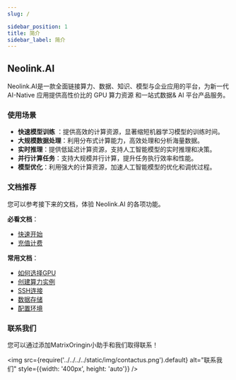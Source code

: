 ```yaml
---
slug: /

sidebar_position: 1
title: 简介
sidebar_label: 简介
---
```

## Neolink.AI

Neolink.AI是一款全面链接算力、数据、知识、模型与企业应用的平台，为新一代 AI-Native 应用提供高性价比的 GPU 算力资源 和一站式数据& AI 平台产品服务。


### 使用场景
- **快速模型训练** ：提供高效的计算资源，显著缩短机器学习模型的训练时间。
- **大规模数据处理**：利用分布式计算能力，高效处理和分析海量数据。
- **实时推理**：提供低延迟计算资源，支持人工智能模型的实时推理和决策。
- **并行计算任务**：支持大规模并行计算，提升任务执行效率和性能。
- **模型优化**：利用强大的计算资源，加速人工智能模型的优化和调优过程。

### 文档推荐
您可以参考接下来的文档，体验 Neolink.AI 的各项功能。

**必看文档**：
- [快速开始](/category/quickstart)
- [充值计费](/category/rechargebilling)

**常用文档**：
- [如何选择GPU](/category/howtochoosegpu)
- [创建算力实例](/ContainerInstance/create%20instance)
- [SSH连接](/ContainerInstance/ssh)
- [数据存储](/category/datastorage)
- [配置环境](/category/configureenvironment)

### 联系我们

您可以通过添加MatrixOringin小助手和我们取得联系！

<img src={require('../../../../static/img/contactus.png').default} alt="联系我们" style={{width: '400px', height: 'auto'}} />

<!-- - [快速开始](getstarted)
- [学术资源加速](AcademicResource)
    - [公开服务](AcademicResource/publicservice)
- [如何选择GPU](HowtoChooseGPU)
    - [GPU选型](HowtoChooseGPU/gpuselection)
    - [GPU型号介绍](HowtoChooseGPU/gpuintronduction)
- [算力实例](ContainerInstance)
    - [创建算力实例](ContainerInstance/create%20instance)
    - [SSH连接](ContainerInstance/ssh)
    - [JupyterLab](ContainerInstance/jupterlab)
    - [实例状态](ContainerInstance/instance%20status)
- [数据存储](DataStorage)
    - [概要](DataStorage/overview)
    - [本地数据盘](DataStorage/localdata)
    - [文件存储](DataStorage/createstorage)
    - [数据传输](DataStorage/data%20transmission)
    - [数据扩容](DataStorage/data%20expansion)
- [充值计费](RechargeBilling)
    - [充值计费](RechargeBilling/rechargebilling)
- [配置环境](ConfigureEnvironment)
    - [概要](ConfigureEnvironment/overview)
    - [依赖安装](ConfigureEnvironment/dependent%20installaion)
    - [镜像](ConfigureEnvironment/image)
- [算力集群](ComputingPowerCluster)
    - [概要](ComputingPowerCluster/overview)
- [常见问题](FrequentlyAskedProblems)
    - [概要](FrequentlyAskedProblems/gpu)
- [服务协议](ServiceAgreement)
    - [服务协议](ServiceAgreement/serviceagreement)
    - [隐私政策](ServiceAgreement/privacypolicy)
- [联系我们](contactus) -->
